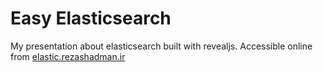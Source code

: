 # Easy Elasticsearch
My presentation about elasticsearch built with revealjs.
Accessible online from [elastic.rezashadman.ir](http://elastic.rezashadman.ir) 
